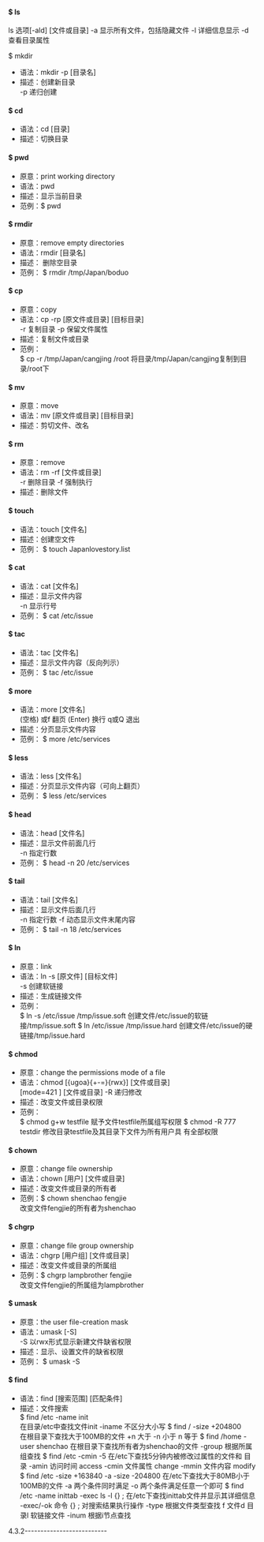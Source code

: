 
#### $ ls
ls  选项[-ald]  [文件或目录]
    -a    显示所有文件，包括隐藏文件
    -l     详细信息显示
    -d    查看目录属性

$ mkdir
- 语法：mkdir -p  [目录名]  
- 描述：创建新目录  
-p  递归创建

#### $ cd
- 语法：cd [目录]  
- 描述：切换目录  

#### $ pwd
- 原意：print working directory  
- 语法：pwd  
- 描述：显示当前目录  
- 范例：$ pwd  

#### $ rmdir
- 原意：remove empty directories  
- 语法：rmdir [目录名]  
- 描述： 删除空目录  
- 范例： $ rmdir /tmp/Japan/boduo  

#### $ cp
- 原意：copy  
- 语法：cp  -rp  [原文件或目录] [目标目录]   
    -r  复制目录
    -p  保留文件属性
- 描述：复制文件或目录  
- 范例：  
$ cp  -r /tmp/Japan/cangjing  /root
将目录/tmp/Japan/cangjing复制到目录/root下

#### $ mv
- 原意：move  
- 语法：mv  [原文件或目录]  [目标目录]  
- 描述：剪切文件、改名  

#### $ rm
- 原意：remove  
- 语法：rm  -rf   [文件或目录]  
-r  删除目录
-f  强制执行
- 描述：删除文件  


#### $ touch
- 语法：touch  [文件名]                  
- 描述：创建空文件  
- 范例： $ touch Japanlovestory.list   


#### $ cat
- 语法：cat [文件名]  
- 描述：显示文件内容  
-n  显示行号
- 范例： $ cat  /etc/issue  

#### $ tac
- 语法：tac [文件名]  
- 描述：显示文件内容（反向列示）  
- 范例： $ tac  /etc/issue  

#### $ more
- 语法：more  [文件名]  
(空格) 或f       翻页
(Enter)             换行
q或Q              退出
- 描述：分页显示文件内容  
- 范例： $ more  /etc/services  

#### $ less
- 语法：less  [文件名]  
- 描述：分页显示文件内容（可向上翻页）  
- 范例： $  less  /etc/services  

#### $ head
- 语法：head  [文件名]  
- 描述：显示文件前面几行  
-n 指定行数
- 范例： $ head -n 20 /etc/services  

#### $ tail
- 语法：tail  [文件名]  
- 描述：显示文件后面几行  
-n 指定行数
-f  动态显示文件末尾内容
- 范例： $ tail -n 18 /etc/services  


#### $ ln
- 原意：link  
- 语法：ln  -s  [原文件]  [目标文件]  
-s  创建软链接
- 描述：生成链接文件  
- 范例：  
$ ln -s  /etc/issue  /tmp/issue.soft
创建文件/etc/issue的软链接/tmp/issue.soft
$ ln  /etc/issue  /tmp/issue.hard
创建文件/etc/issue的硬链接/tmp/issue.hard


#### $ chmod
- 原意：change the permissions mode of a file  
- 语法：chmod  [{ugoa}{+-=}{rwx}] [文件或目录]   
[mode=421 ]  [文件或目录] 
-R  递归修改
- 描述：改变文件或目录权限  
- 范例：  
$ chmod  g+w  testfile
赋予文件testfile所属组写权限
$ chmod  -R 777  testdir
修改目录testfile及其目录下文件为所有用户具
有全部权限

#### $ chown
- 原意：change file ownership  
- 语法：chown  [用户] [文件或目录]   
- 描述：改变文件或目录的所有者  
- 范例：$ chown  shenchao fengjie  
改变文件fengjie的所有者为shenchao

#### $ chgrp
- 原意：change file group ownership  
- 语法：chgrp  [用户组]  [文件或目录]   
- 描述：改变文件或目录的所属组  
- 范例：$ chgrp lampbrother fengjie  
改变文件fengjie的所属组为lampbrother

#### $ umask
- 原意：the user file-creation mask  
- 语法：umask [-S]  
-S   以rwx形式显示新建文件缺省权限
- 描述：显示、设置文件的缺省权限  
- 范例： $ umask -S    

#### $ find
- 语法：find  [搜索范围]  [匹配条件]  
- 描述：文件搜索     
$ find  /etc  -name  init  
在目录/etc中查找文件init
-iname 不区分大小写
$ find  /  -size  +204800  
在根目录下查找大于100MB的文件
+n  大于 -n 小于 n 等于
$ find  /home  -user  shenchao
在根目录下查找所有者为shenchao的文件
-group  根据所属组查找
$ find  /etc  -cmin  -5
在/etc下查找5分钟内被修改过属性的文件和
目录
-amin  访问时间 access
-cmin  文件属性 change
-mmin 文件内容 modify
$ find  /etc -size  +163840 -a -size  -204800 
在/etc下查找大于80MB小于100MB的文件
-a 两个条件同时满足
-o 两个条件满足任意一个即可
$ find /etc -name inittab -exec ls -l {} \;
在/etc下查找inittab文件并显示其详细信息
-exec/-ok 命令 {} \;  对搜索结果执行操作
-type 根据文件类型查找
f 文件d 目录l 软链接文件
-inum  根据i节点查找


4.3.2--------------------------


